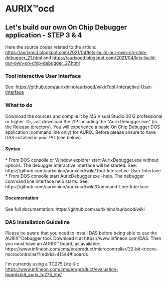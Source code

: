 <h1> AURIX™ocd </h1>

<h2>Let's build our own On Chip Debugger application - STEP 3 & 4 </h2>

Here the source codes related to the article: https://aurixocd.blogspot.com/2021/04/lets-build-our-own-on-chip-debugger_21.html and https://aurixocd.blogspot.com/2021/04/lets-build-our-own-on-chip-debugger_27.html

<h3> Tool Interactive User Interface </h3>

See: https://github.com/aurixinino/aurixocd/wiki/Tool-Interactive-User-Interface

<h3> What to do</h3>

Download the sources and compile it by MS Visual Studio 2012 professional or higher. Or, just download the ZIP including the "AurixDebugger.exe" (in the Release directory). You will experience a basic On Chip Debugger DOS application (command line only) for AURIX. Before please ansure to have DAS installed in your PC (see below).

<h4>Syntax</h4>
 * From DOS consolle or Window explorer start AurixDebugger.exe without options. The debugger interactive interface will be started. See: https://github.com/aurixinino/aurixocd/wiki/Tool-Interactive-User-Interface <br>
 * From DOS consolle start AurixDebugger.exe -help. The debugger command line interface help starts. See: https://github.com/aurixinino/aurixocd/wiki/Command-Line-Interface

<h4>Documentation</h4>
See full documentation: https://github.com/aurixinino/aurixocd/wiki

<h3> DAS Installation Guideline </h3>
Please be aware that you need to install DAS before being able to use the AURIX™Debugger tool. Download it at https://www.infineon.com/DAS.
Then you must have an AURIX™ board, as available: https://www.infineon.com/cms/en/product/microcontroller/32-bit-tricore-microcontroller/?redirId=41544#!boards

I'm currently using a TC275 Lite Kit: https://www.infineon.com/cms/en/product/evaluation-boards/kit_aurix_tc275_lite/
